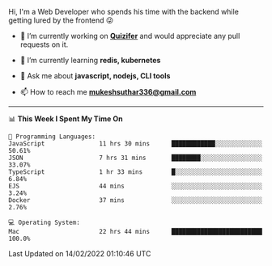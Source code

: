 Hi, I'm a Web Developer who spends his time with the backend while getting lured by the frontend 😜

- 🔭 I’m currently working on **[Quizifer](https://github.com/SutharMukesh/Quizifer/)** and would appreciate any pull requests on it.

- 🌱 I’m currently learning **redis, kubernetes**

- 💬 Ask me about **javascript, nodejs, CLI tools**

- 📫 How to reach me **mukeshsuthar336@gmail.com**

---
<!--START_SECTION:waka-->
📊 **This Week I Spent My Time On** 

```text
💬 Programming Languages: 
JavaScript               11 hrs 30 mins      ████████████░░░░░░░░░░░░░   50.61% 
JSON                     7 hrs 31 mins       ████████░░░░░░░░░░░░░░░░░   33.07% 
TypeScript               1 hr 33 mins        █░░░░░░░░░░░░░░░░░░░░░░░░   6.84% 
EJS                      44 mins             ░░░░░░░░░░░░░░░░░░░░░░░░░   3.24% 
Docker                   37 mins             ░░░░░░░░░░░░░░░░░░░░░░░░░   2.76%

💻 Operating System: 
Mac                      22 hrs 44 mins      █████████████████████████   100.0%

```


 Last Updated on 14/02/2022 01:10:46 UTC
<!--END_SECTION:waka-->

